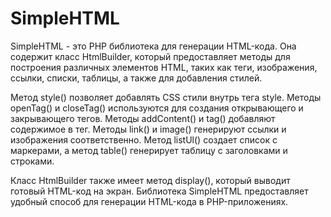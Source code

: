 # SimpleHTML
SimpleHTML - это PHP библиотека для генерации HTML-кода. Она содержит класс HtmlBuilder, который предоставляет методы для построения различных элементов HTML, таких как теги, изображения, ссылки, списки, таблицы, а также для добавления стилей.

Метод style() позволяет добавлять CSS стили внутрь тега style. Методы openTag() и closeTag() используются для создания открывающего и закрывающего тегов. Методы addContent() и tag() добавляют содержимое в тег. Методы link() и image() генерируют ссылки и изображения соответственно. Метод listUl() создает список с маркерами, а метод table() генерирует таблицу с заголовками и строками.

Класс HtmlBuilder также имеет метод display(), который выводит готовый HTML-код на экран. Библиотека SimpleHTML предоставляет удобный способ для генерации HTML-кода в PHP-приложениях.
